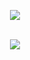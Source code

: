 <p align="center">
  <a href="https://skillicons.dev">
    <img src="https://skillicons.dev/icons?i=py,html,css,cpp" />
  </a>
</p>

<p align="center">
  </br>
  
  <a href="https://github.com/anuraghazra/github-readme-stats">
    <img src=https://github-readme-stats-git-masterrstaa-rickstaa.vercel.app/api/top-langs/?username=LXanii&hide_border=true&langs_count=5&show_icons=true&card_width=495&theme=tokyonight&hide=javascript,html,css>
  
  </br>
    
</p>